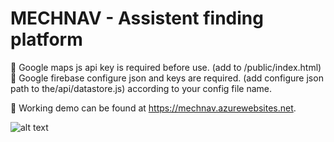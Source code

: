 <h1>MECHNAV - Assistent finding platform</h1>


🔴 Google maps js api key is required before use. (add to /public/index.html)
<br>
🔴 Google firebase configure json and keys are required. (add configure json path to the/api/datastore.js) according to your config file name. 

🔵 Working demo can be found at https://mechnav.azurewebsites.net. 

![alt text](https://github.com/[username]/[reponame]/blob/[branch]/image.jpg?raw=true)
